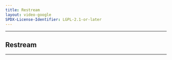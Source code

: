 ```yaml
---
title: Restream
layout: video-google
SPDX-License-Identifier: LGPL-2.1-or-later
---
```


---

##  Restream

<div class="container">
  <video-js id="my-video" class="vjs-fluid vjs-layout-medium" controls preload="auto" poster="https://xx58j-my.sharepoint.com/:i:/g/personal/akunanime_xx58j_onmicrosoft_com/EfWcvJBJCipGpsIBhMM4_jMBzVNTJbChC_90yjNKhr0Ahw?download=1">
    <source src="https://xx58j-my.sharepoint.com/:v:/g/personal/akunanime_xx58j_onmicrosoft_com/EcoOTGxEuRdNri9pCvsNc90BynBTW07P4GyMycxry4BWvw?download=1" type="video/mp4"/>
  </video-js>
</div>

---
